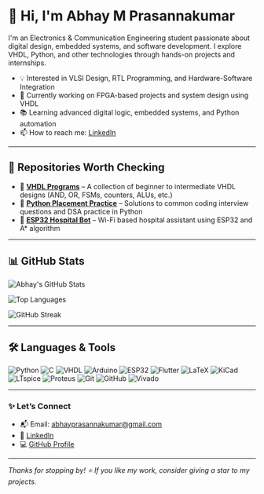 # 👋 Hi, I'm Abhay M Prasannakumar

I'm an Electronics & Communication Engineering student passionate about digital design, embedded systems, and software development. I explore VHDL, Python, and other technologies through hands-on projects and internships.

- 💡 Interested in VLSI Design, RTL Programming, and Hardware-Software Integration
- 🔭 Currently working on FPGA-based projects and system design using VHDL
- 📚 Learning advanced digital logic, embedded systems, and Python automation
- 📫 How to reach me: [LinkedIn](https://www.linkedin.com/in/abhay-m-prasannakumar)

---

## 📁 Repositories Worth Checking

- 🔌 **[VHDL Programs](https://github.com/abhay-m-prasannakumar/VHDL-PROGRAMS)** – A collection of beginner to intermediate VHDL designs (AND, OR, FSMs, counters, ALUs, etc.)
- 🐍 **[Python Placement Practice](https://github.com/abhay-m-prasannakumar/python-placement-programs)** – Solutions to common coding interview questions and DSA practice in Python
- 📡 **[ESP32 Hospital Bot](https://github.com/abhay-m-prasannakumar/ESP32-Hospital-Bot)** – Wi-Fi based hospital assistant using ESP32 and A* algorithm

---

## 📊 GitHub Stats

![Abhay's GitHub Stats](https://github-readme-stats.vercel.app/api?username=abhay-m-prasannakumar&show_icons=true&theme=tokyonight)

![Top Languages](https://github-readme-stats.vercel.app/api/top-langs/?username=abhay-m-prasannakumar&layout=compact&theme=tokyonight)

![GitHub Streak](https://streak-stats.demolab.com?user=abhay-m-prasannakumar&theme=tokyonight)

---

## 🛠️ Languages & Tools

![Python](https://img.shields.io/badge/Python-3776AB?style=for-the-badge&logo=python&logoColor=white)
![C](https://img.shields.io/badge/C-00599C?style=for-the-badge&logo=c&logoColor=white)
![VHDL](https://img.shields.io/badge/VHDL-007ACC?style=for-the-badge&logoColor=white)
![Arduino](https://img.shields.io/badge/Arduino-00979D?style=for-the-badge&logo=arduino&logoColor=white)
![ESP32](https://img.shields.io/badge/ESP32-3C3C3C?style=for-the-badge&logo=esphome&logoColor=white)
![Flutter](https://img.shields.io/badge/Flutter-02569B?style=for-the-badge&logo=flutter&logoColor=white)
![LaTeX](https://img.shields.io/badge/LaTeX-008080?style=for-the-badge&logo=latex&logoColor=white)
![KiCad](https://img.shields.io/badge/KiCad-314CB6?style=for-the-badge&logo=kicad&logoColor=white)
![LTspice](https://img.shields.io/badge/LTspice-A4150B?style=for-the-badge&logo=analogdevices&logoColor=white)
![Proteus](https://img.shields.io/badge/Proteus-004C99?style=for-the-badge&logoColor=white)
![Git](https://img.shields.io/badge/Git-F05032?style=for-the-badge&logo=git&logoColor=white)
![GitHub](https://img.shields.io/badge/GitHub-181717?style=for-the-badge&logo=github&logoColor=white)
![Vivado](https://img.shields.io/badge/Vivado-FE7A16?style=for-the-badge&logo=xilinx&logoColor=white)

---

### ✨ Let’s Connect

- 📬 Email: abhayprasannakumar@gmail.com  
- 🔗 [LinkedIn](https://www.linkedin.com/in/abhay-m-prasannakumar)  
- 💻 [GitHub Profile](https://github.com/abhay-m-prasannakumar)

---

*Thanks for stopping by! ⭐ If you like my work, consider giving a star to my projects.*
